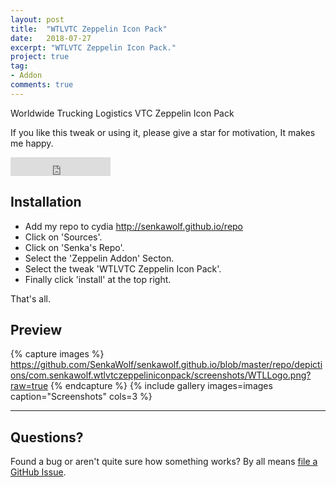 ```yaml
---
layout: post
title:  "WTLVTC Zeppelin Icon Pack"
date:   2018-07-27
excerpt: "WTLVTC Zeppelin Icon Pack."
project: true
tag:
- Addon
comments: true
---
```

     
Worldwide Trucking Logistics VTC Zeppelin Icon Pack

If you like this tweak or using it, please give a star for motivation, It makes me happy.

<iframe src="https://ghbtns.com/github-btn.html?user=SenkaWolf&repo=senkawolf.github.io&type=star&count=true&size=large" frameborder="0" scrolling="0" width="160px" height="30px"></iframe>    
      
## Installation
* Add my repo to cydia http://senkawolf.github.io/repo
* Click on 'Sources'.
* Click on 'Senka's Repo'.
* Select the 'Zeppelin Addon' Secton.
* Select the tweak 'WTLVTC Zeppelin Icon Pack'.
* Finally click 'install' at the top right.
     
That's all.

## Preview

{% capture images %}
	https://github.com/SenkaWolf/senkawolf.github.io/blob/master/repo/depictions/com.senkawolf.wtlvtczeppeliniconpack/screenshots/WTLLogo.png?raw=true
{% endcapture %}
{% include gallery images=images caption="Screenshots" cols=3 %}

---

## Questions?

Found a bug or aren't quite sure how something works? By all means [file a GitHub Issue](https://github.com/SenkaWolf/senkawolf.github.io/issues/new).
